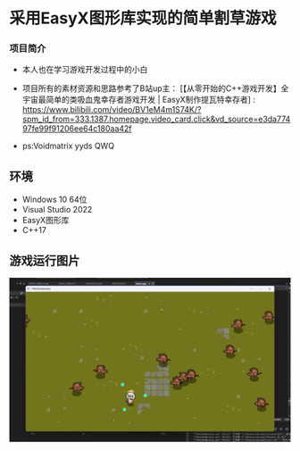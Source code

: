 # 采用EasyX图形库实现的简单割草游戏

### 项目简介
* 本人也在学习游戏开发过程中的小白
* 项目所有的素材资源和思路参考了B站up主：
[【从零开始的C++游戏开发】全宇宙最简单的类吸血鬼幸存者游戏开发 | EasyX制作提瓦特幸存者] : https://www.bilibili.com/video/BV1eM4m1S74K/?spm_id_from=333.1387.homepage.video_card.click&vd_source=e3da77497fe99f91206ee64c180aa42f

* ps:Voidmatrix yyds QWQ

## 环境
* Windows 10 64位
* Visual Studio 2022
* EasyX图形库
* C++17

## 游戏运行图片
![alt text](image.png)
